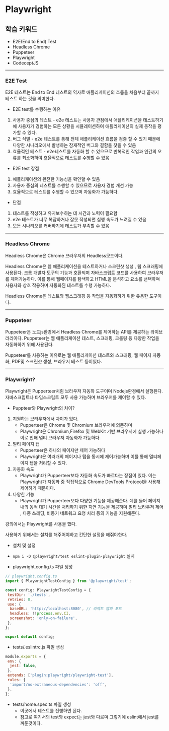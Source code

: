 # Playwright

## 학습 키워드

* E2E(End to End) Test
* Headless Chrome
* Puppeteer
* Playwright
* CodeceptJS

* * *

### E2E Test

E2E 테스트는 End to End 테스트의 약자로 애플리케이션의 흐름을 처음부터 끝까지 테스트 하는 것을 의미한다.

* E2E test를 수행하는 이유

1. 사용자 중심의 테스트 - e2e 테스트는 사용자 관점에서 애플리케이션을 테스트하기에 사용자가 경험하는 모든 상황을 시뮬레이션하여 애플리케이션의 실제 동작을 평가할 수 있다.
2. 버그 식별 - e2e 테스트를 통해 전체 애플리케이션 흐름을 검증 할 수 있기 때문에 다양한 시나리오에서 발생하는 잠재적인 버그와 결함을 찾을 수 있음
3. 효율적인 테스트 - e2e테스트를 자동화 할 수 있으므로 반복적인 작업과 인간의 오류를 최소화하여 효율적으로 테스트를 수행할 수 있음

* E2E test 장점

1. 애플리케이션의 완전한 기능성을 확인할 수 있음
2. 사용자 중심의 테스트를 수행할 수 있으므로 사용자 경험 개선 가능
3. 효율적으로 테스트를 수행할 수 있으며 자동화가 가능하다.

* 단점

1. 테스트를 작성하고 유지보수하는 데 시간과 노력이 필요함
2. e2e 테스트가 너무 복잡하거나 잘못 작성되면 실행 속도가 느려질 수 있음
3. 모든 시나리오를 커버하기에 테스트가 부족할 수 있음

* * *

### Headless Chrome

Headless Chrome은 Chrome 브라우저의 Headless모드이다.

Headless Chrome은 웹 애플리케이션을 테스트하거나 스크린샷 생성 , 웹 스크래핑에 사용된다. 크롬 개발자 도구의 기능과 호환되며 자바스크립트 코드를 사용하여 브라우저를 제어가능하다. 이를 통해 웹페이지를 탐색하고 HTML을 분석하고 요소를 선택하며 사용자와 상호 작용하며 자동화된 테스트를 수행 가능하다.

Headless Chrome은 테스트와 웹스크래핑 등 작업을 자동화하기 위한 유용한 도구이다.

* * *

### Puppeteer

Puppeteer은 노드js환경에서 Headless Chrome를 제어하는 API를 제공하는 라이브러리이다. Puppeteer는 웹 애플리케이션 테스트, 스크래핑, 크롤링 등 다양한 작업을 자동화하기 위해 사용된다.

Puppeteer를 사용하는 이유로는 웹 애플리케이션 테스트와 스크래핑, 웹 페이지 자동화, PDF및 스크린샷 생성, 브라우저 테스트 등이있다.

* * *

### Playwright?

Playwright은 Pupperteer처럼 브라우저 자동화 도구이며 Nodejs환경에서 실행된다. 자바스크립트나 타입스크립트 모두 사용 가능하며 브라우저를 제어할 수 있다.

* Puppteer와 Playwright의 차이?

1. 지원하는 브라우저에서 차이가 있다.
    * Pupperteer은 Chrome 및 Chromium 브라우저에 의존하며
    * Playwright은 Chromium,Firefox 및 WebKit 기반 브라우저에 실행 가능하다 이로 인해 멀티 브라우저 자동화가 가능하다.
2. 멀티 페이지 탭
    * Pupperteer은 하나의 페이지만 제어 가능하다
    * Playwright은 여러개의 페이지나 탭을 동시에 제어가능하며 이를 통해 멀티페이지 탭을 처리할 수 있다.
3. 자동화 속도
    * Playwright가 Pupperteer보다 자동화 속도가 빠르다는 장점이 있다. 이는 Playwright가 자동화 중 직접적으로 Chrome DevTools Protocol을 사용해 제어하기 때문이다.
4. 다양한 기능
    * Playwright가 Pupperteer보다 다양한 기능을 제공해준다. 예를 들어 페이지 내의 동적 대기 시간을 처리하기 위한 지연 기능을 제공하며 멀티 브라우저 제어 , 다중 쓰레딩, 비동기 네트워크 요청 처리 등의 기능을 지원해준다.

강의에서는 Playwright를 사용을 했다.

사용하기 위해서는 설치를 해주어야하고 간단한 설정을 해줘야한다.

* 설치 및 설정

* ``npm i -D @playwright/test eslint-plugin-playwright`` 설치
* playwright.config.ts 파일 생성

```js
// playwright.config.ts
import { PlaywrightTestConfig } from '@playwright/test';

const config: PlaywrightTestConfig = {
 testDir: './tests',
 retries: 0,
 use: {
  baseURL: 'http://localhost:8080', // 리액트 앱의 포트
  headless: !!process.env.CI,
  screenshot: 'only-on-failure',
 },
};

export default config;
```

* tests/.eslintrc.js 파일 생성

```js
module.exports = {
 env: {
  jest: false,
 },
 extends: ['plugin:playwright/playwright-test'],
 rules: {
  'import/no-extraneous-dependencies': 'off',
 },
};
```

* tests/home.spec.ts 파일 생성
  * 이곳에서 테스트를 진행하면 된다.
  * 참고로 여기서의 test와 expect는 jest와 다르며 그렇기에 eslint에서 jest를 꺼둔것이다.

```js
